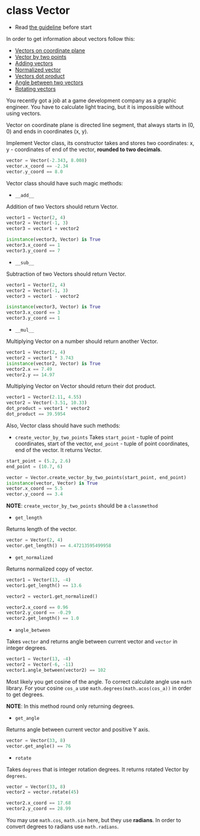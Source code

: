 # class Vector

- Read [the guideline](https://github.com/mate-academy/py-task-guideline/blob/main/README.md) before start

In order to get information about vectors follow this:
- [Vectors on coordinate plane](https://www.yaklass.ru/p/geometria/9-klass/metod-koordinat-9887/vektor-v-sisteme-koordinat-9247/re-977cb0e1-1a76-4726-a289-f5ee41d0a6d5)
- [Vector by two points](https://www.varsitytutors.com/precalculus-help/find-a-direction-vector-when-given-two-points)
- [Adding vectors](https://www.dummies.com/article/academics-the-arts/science/physics/how-to-add-vectors-together-148601)
- [Normalized vector](https://mathworld.wolfram.com/NormalizedVector.html)
- [Vectors dot product](https://www.mathsisfun.com/algebra/vectors-dot-product.html)
- [Angle between two vectors](https://www.wikihow.com/Find-the-Angle-Between-Two-Vectors)
- [Rotating vectors](https://matthew-brett.github.io/teaching/rotation_2d.html)

You recently got a job at a game development company as a 
graphic engineer. You have to calculate light tracing, but
it is impossible without using vectors.

Vector on coordinate plane is directed line segment, that always
starts in (0, 0) and ends in coordinates (x, y).

Implement Vector class, its constructor takes and stores two 
coordinates: x, y - coordinates of end of the vector, **rounded 
to two decimals**.

```python
vector = Vector(-2.343, 8.008)
vector.x_coord == -2.34
vector.y_coord == 8.0
```

Vector class should have such magic methods:
- `__add__`

Addition of two Vectors should return Vector.

```python
vector1 = Vector(2, 4)
vector2 = Vector(-1, 3)
vector3 = vector1 + vector2

isinstance(vector3, Vector) is True
vector3.x_coord == 1
vector3.y_coord == 7
```
- `__sub__`

Subtraction of two Vectors should return Vector.

```python
vector1 = Vector(2, 4)
vector2 = Vector(-1, 3)
vector3 = vector1 - vector2

isinstance(vector3, Vector) is True
vector3.x_coord == 3
vector3.y_coord == 1
```
- `__mul__`

Multiplying Vector on a number should return another Vector.
```python
vector1 = Vector(2, 4)
vector2 = vector1 * 3.743
isinstance(vector2, Vector) is True
vector2.x == 7.49
vector2.y == 14.97
```
Multiplying Vector on Vector should return their dot product.
```python
vector1 = Vector(2.11, 4.55)
vector2 = Vector(-3.51, 10.33)
dot_product = vector1 * vector2
dot_product == 39.5954
```

Also, Vector class should have such methods:
- `create_vector_by_two_points`
Takes `start_point` - tuple of point coordinates, start of the vector,
`end_point` - tuple of point coordinates, end of the vector. It returns
Vector.

```python
start_point = (5.2, 2.6)
end_point = (10.7, 6)

vector = Vector.create_vector_by_two_points(start_point, end_point)
isinstance(vector, Vector) is True
vector.x_coord == 5.5
vector.y_coord == 3.4
```
**NOTE**: `create_vector_by_two_points` should be a `classmethod`

- `get_length`

Returns length of the vector.
```python
vector = Vector(2, 4)
vector.get_length() == 4.47213595499958
```
- `get_normalized`

Returns normalized copy of vector.

```python
vector1 = Vector(13, -4)
vector1.get_length() == 13.6

vector2 = vector1.get_normalized()

vector2.x_coord == 0.96
vector2.y_coord == -0.29
vector2.get_length() == 1.0
```
- `angle_between`

Takes `vector` and returns angle between current vector and `vector`
in integer degrees.
```python
vector1 = Vector(13, -4)
vector2 = Vector(-6, -11)
vector1.angle_between(vector2) == 102
```
Most likely you get cosine of the angle. To correct calculate angle
use `math` library.
For your cosine `cos_a` use `math.degrees(math.acos(cos_a))` in order 
to get degrees.

**NOTE**: In this method round only returning degrees.
- `get_angle`

Returns angle between current vector and positive Y axis.
```python
vector = Vector(33, 8)
vector.get_angle() == 76
```
- `rotate`

Takes `degrees` that is integer rotation degrees.
It returns rotated Vector by `degrees`.

```python
vector = Vector(33, 8)
vector2 = vector.rotate(45)

vector2.x_coord == 17.68
vector2.y_coord == 28.99
```
You may use `math.cos`, `math.sin` here, but they use **radians**.
In order to convert degrees to radians use `math.radians`.

